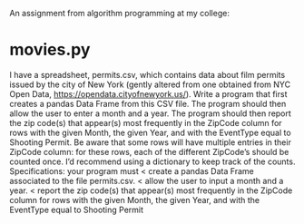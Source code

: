 An assignment from algorithm programming at my college:

# movies.py
I have a spreadsheet, permits.csv, which contains data about film permits issued by the city of New York (gently altered
from one obtained from NYC Open Data, https://opendata.cityofnewyork.us/).
Write a program that first creates a pandas Data Frame from this CSV file. The program should then allow the user to enter
a month and a year. The program should then report the zip code(s) that appear(s) most frequently in the ZipCode column
for rows with the given Month, the given Year, and with the EventType equal to Shooting Permit. Be aware that some rows
will have multiple entries in their ZipCode column: for these rows, each of the different ZipCode’s should be counted once.
I’d recommend using a dictionary to keep track of the counts.
Specifications: your program must
< create a pandas Data Frame associated to the file permits.csv.
< allow the user to input a month and a year.
< report the zip code(s) that appear(s) most frequently in the ZipCode column for rows with the given Month, the given Year, and with the EventType equal to Shooting Permit
